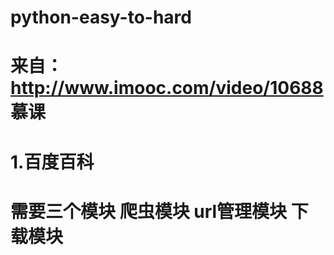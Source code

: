 # python-easy-to-hard 
# 来自：http://www.imooc.com/video/10688 慕课 
# 1.百度百科
# 需要三个模块 爬虫模块 url管理模块 下载模块 

